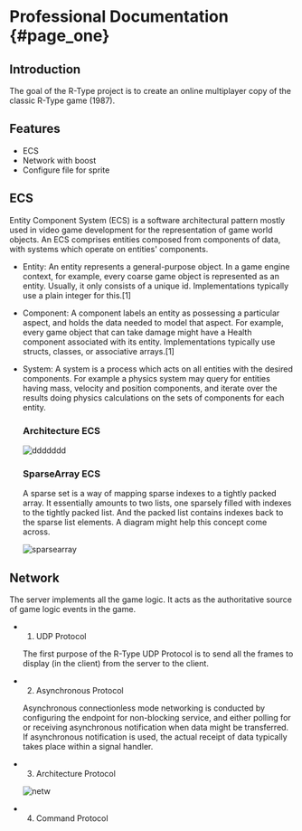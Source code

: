 # Professional Documentation {#page_one}

## Introduction

The goal of the R-Type project is to create an online multiplayer copy of the classic R-Type game (1987).


## Features

- ECS
- Network with boost
- Configure file for sprite


## ECS

Entity Component System (ECS) is a software architectural pattern mostly used in video game development for the representation of game world objects. An ECS comprises entities composed from components of data, with systems which operate on entities' components.

- Entity: An entity represents a general-purpose object. In a game engine context, for example, every coarse game object is represented as an entity. Usually, it only consists of a unique id. Implementations typically use a plain integer for this.[1]

- Component: A component labels an entity as possessing a particular aspect, and holds the data needed to model that aspect. For example, every game object that can take damage might have a Health component associated with its entity. Implementations typically use structs, classes, or associative arrays.[1]

- System: A system is a process which acts on all entities with the desired components. For example a physics system may query for entities having mass, velocity and position components, and iterate over the results doing physics calculations on the sets of components for each entity.

    ### Architecture ECS

    ![ddddddd](https://user-images.githubusercontent.com/72009611/196061182-257c90ae-e8c9-4b25-94d4-ca4a653342c2.png)
    
    ### SparseArray ECS
    
    A sparse set is a way of mapping sparse indexes to a tightly packed array. It essentially amounts to two lists, one sparsely filled with indexes to the     tightly packed list. And the packed list contains indexes back to the sparse list elements. A diagram might help this concept come across.
    
    ![sparsearray](https://user-images.githubusercontent.com/72009611/196367562-4c41aaa7-d2de-46e6-a514-d65cfc014ea4.png)
    


## Network

The server implements all the game logic. It acts as the authoritative source of game logic events in the
game.

-  1. UDP Protocol

    The first purpose of the R-Type UDP Protocol is to send all the frames to display (in the client) from the server to the client.

-  2. Asynchronous Protocol

    Asynchronous connectionless mode networking is conducted by configuring the endpoint for non-blocking service, and either polling for or receiving asynchronous notification when data might be transferred. If asynchronous notification is used, the actual receipt of data typically takes place within a signal handler.

- 3. Architecture Protocol
    
    ![netw](https://user-images.githubusercontent.com/72009611/196368292-df6a206d-1499-40ea-b447-62faeb331f53.png)
    
- 4. Command Protocol

